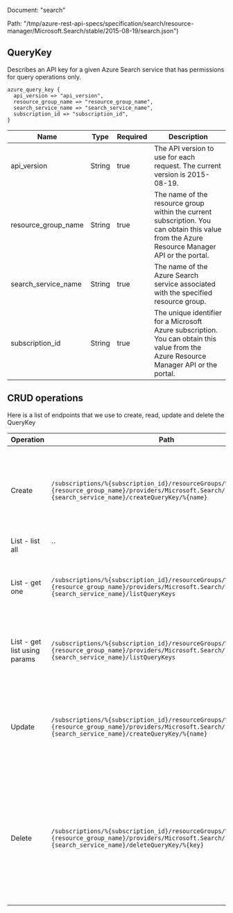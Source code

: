 Document: "search"


Path: "/tmp/azure-rest-api-specs/specification/search/resource-manager/Microsoft.Search/stable/2015-08-19/search.json")

## QueryKey

Describes an API key for a given Azure Search service that has permissions for query operations only.

```puppet
azure_query_key {
  api_version => "api_version",
  resource_group_name => "resource_group_name",
  search_service_name => "search_service_name",
  subscription_id => "subscription_id",
}
```

| Name        | Type           | Required       | Description       |
| ------------- | ------------- | ------------- | ------------- |
|api_version | String | true | The API version to use for each request. The current version is 2015-08-19. |
|resource_group_name | String | true | The name of the resource group within the current subscription. You can obtain this value from the Azure Resource Manager API or the portal. |
|search_service_name | String | true | The name of the Azure Search service associated with the specified resource group. |
|subscription_id | String | true | The unique identifier for a Microsoft Azure subscription. You can obtain this value from the Azure Resource Manager API or the portal. |



## CRUD operations

Here is a list of endpoints that we use to create, read, update and delete the QueryKey

| Operation | Path | Verb | Description | OperationID |
| ------------- | ------------- | ------------- | ------------- | ------------- |
|Create|`/subscriptions/%{subscription_id}/resourceGroups/%{resource_group_name}/providers/Microsoft.Search/searchServices/%{search_service_name}/createQueryKey/%{name}`|Post|Generates a new query key for the specified Search service. You can create up to 50 query keys per service.|QueryKeys_Create|
|List - list all|``||||
|List - get one|`/subscriptions/%{subscription_id}/resourceGroups/%{resource_group_name}/providers/Microsoft.Search/searchServices/%{search_service_name}/listQueryKeys`|Get|Returns the list of query API keys for the given Azure Search service.|QueryKeys_ListBySearchService|
|List - get list using params|`/subscriptions/%{subscription_id}/resourceGroups/%{resource_group_name}/providers/Microsoft.Search/searchServices/%{search_service_name}/listQueryKeys`|Get|Returns the list of query API keys for the given Azure Search service.|QueryKeys_ListBySearchService|
|Update|`/subscriptions/%{subscription_id}/resourceGroups/%{resource_group_name}/providers/Microsoft.Search/searchServices/%{search_service_name}/createQueryKey/%{name}`|Post|Generates a new query key for the specified Search service. You can create up to 50 query keys per service.|QueryKeys_Create|
|Delete|`/subscriptions/%{subscription_id}/resourceGroups/%{resource_group_name}/providers/Microsoft.Search/searchServices/%{search_service_name}/deleteQueryKey/%{key}`|Delete|Deletes the specified query key. Unlike admin keys, query keys are not regenerated. The process for regenerating a query key is to delete and then recreate it.|QueryKeys_Delete|
